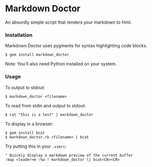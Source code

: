 # Markdown Doctor

An absurdly simple script that renders your markdown to html.

### Installation

Markdown Doctor uses pygments for syntax highlighting code blocks.

    $ gem install markdown_doctor

Note: You'll also need Python installed on your system.

### Usage

To output to stdout:

    $ markdown_doctor <filename>

To read from stdin and output to stdout:

    $ cat "this is a test" | markdown_doctor

To display in a browser:

    $ gem install bcat
    $ markdown_doctor.rb <filename> | bcat

Try putting this in your `.vimrc`:

    " Quickly display a markdown preview of the current buffer
    :map <leader>m :%w ! markdown_doctor \| bcat<CR><CR>

